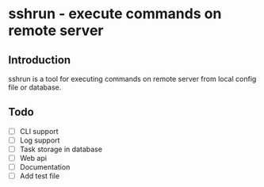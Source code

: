 # sshrun - execute commands on remote server

Introduction
------------

sshrun is a tool for executing commands on remote server from local config file or database.


Todo
---------

- [ ] CLI support
- [ ] Log support
- [ ] Task storage in database
- [ ] Web api
- [ ] Documentation
- [ ] Add test file